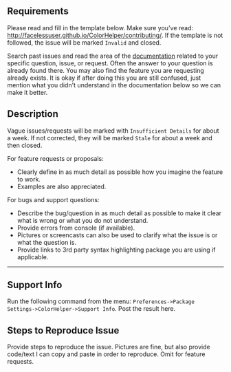 ## Requirements

Please read and fill in the template below.  Make sure you've read: http://facelessuser.github.io/ColorHelper/contributing/.  If the template is not followed, the issue will be marked `Invalid` and closed.

Search past issues and read the area of the [documentation](http://facelessuser.github.io/ColorHelper/) related to your specific question, issue, or request. Often the answer to your question is already found there.  You may also find the feature you are requesting already exists. It is okay if after doing this you are still confused, just mention what you didn't understand in the documentation below so we can make it better.

## Description

Vague issues/requests will be marked with `Insufficient Details` for about a week.  If not corrected, they will be marked `Stale` for about a week and then closed.

For feature requests or proposals:

- Clearly define in as much detail as possible how you imagine the feature to work.
- Examples are also appreciated.

For bugs and support questions:

- Describe the bug/question in as much detail as possible to make it clear what is wrong or what you do not understand.
- Provide errors from console (if available).
- Pictures or screencasts can also be used to clarify what the issue is or what the question is.
- Provide links to 3rd party syntax highlighting package you are using if applicable.

---

## Support Info

Run the following command from the menu: `Preferences->Package Settings->ColorHelper->Support Info`.  Post the result here.

## Steps to Reproduce Issue

Provide steps to reproduce the issue. Pictures are fine, but also provide code/text I can copy and paste in order to reproduce. Omit for feature requests.
